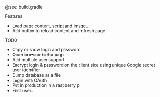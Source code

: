 @see: build.gradle

Features
- Load page content, script and image..
- Add button to reload content and refresh page

TODO
- Copy or show login and password
- Open browser to the page
- Add multiple user support
- Encrypt login & password on the client side using unique Google secret user identifier
- Dump database as a file
- Login with OAuth
- Put in production in a raspberry pi
- First user..
